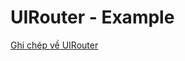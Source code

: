 # UIRouter - Example

[Ghi chép về UIRouter](https://github.com/quytm/ui-router-simple-ng2/blob/master/UIRouter_note_tutorials.txt)

